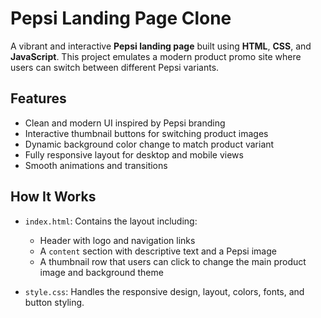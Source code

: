 # Pepsi Landing Page Clone

A vibrant and interactive **Pepsi landing page** built using **HTML**, **CSS**, and **JavaScript**. This project emulates a modern product promo site where users can switch between different Pepsi variants.

## Features

- Clean and modern UI inspired by Pepsi branding
- Interactive thumbnail buttons for switching product images
- Dynamic background color change to match product variant
- Fully responsive layout for desktop and mobile views
- Smooth animations and transitions


## How It Works

- `index.html`: Contains the layout including:
  - Header with logo and navigation links
  - A `content` section with descriptive text and a Pepsi image
  - A thumbnail row that users can click to change the main product image and background theme

- `style.css`: Handles the responsive design, layout, colors, fonts, and button styling.

